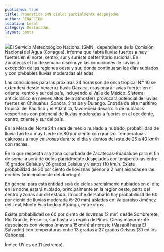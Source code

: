 ```yaml
---
published: true
title: Pronostica SMN cielos parcialmente despejados
author: REDACCION
location: Local
category: Destacadas
layout: posts
---
```


![](http://i.imgur.com/LK17mU5m.jpg)El Servicio Meteorológico Nacional (SMN), dependiente de la Comisión Nacional del Agua (Conagua), informa que habrá lluvias fuertes a muy fuertes en el norte, centro, sur y sureste del territorio nacional. En Zacatecas el fin de semana disminuye las condiciones de lluvias a excepción de las regiones oeste y sur, donde continuarán los días nublados y con probables lluvias moderadas aisladas.

Las condiciones para las próximas 24 horas son de onda tropical N.° 10 se extenderá desde Veracruz hasta Oaxaca, ocasionará lluvias fuertes en el oriente, centro y sur del país, incluyendo el Valle de México. Sistema anticiclónico en niveles altos de la atmosfera provocará potencial de lluvias fuertes en Chihuahua, Sonora, Sinaloa y Durango. Entrada de aire marítimo tropical del Pacífico y el Atlántico, favorecerá desarrollo de nublados vespertinos con potencial de lluvias moderadas a fuertes en el occidente, centro, oriente y sur del país. 

En la Mesa del Norte 24h será de medio nublado a nublado, probabilidad de lluvia fuerte a muy fuerte de 80 por ciento con granizo. Temperaturas calurosas a muy calurosas durante el día y vientos del este de 25 a 40 km/h con rachas. 

En lo que respecta a la zona conurbada de Zacatecas-Guadalupe para el fin de semana será de cielos parcialmente despejados con temperaturas entre 16 grados Celsius y 26 grados Celsius y vientos (10 km/h. Existe probabilidad de 30 por ciento de lloviznas (menor a 2 mm) aisladas en las noches (principalmente del domingo). 

En general para esta entidad será de cielos parcialmente nublados en el día; en la noche estará nublado,  principalmente en la región oeste, parte del centro y zonas sur del estado. La noche del sábado hay  probabilidad de 60 por ciento de  lluvias moderada (5-20 mm) aisladas en: Valparaíso Jiménez del Teul, Monte Escobedo y Atolinga, entre otros.

Existe probabilidad de 60 por ciento de lloviznas (2 mm) desde Sombrerete, Río Grande, Fresnillo, sur  hasta las región de Pinos. Cielos mayormente despejados con vientos (mayor a 15km/h) al noreste (Mazapil hasta El Salvador) con temperaturas entre 13 grados a 27 grados Celsius (30 en los Cañones). 

Índice UV  es de  11 (extremo).
